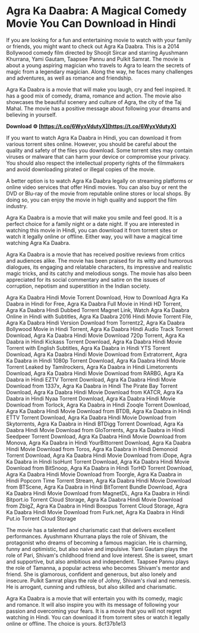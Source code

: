 
 
# Agra Ka Daabra: A Magical Comedy Movie You Can Download in Hindi
 
If you are looking for a fun and entertaining movie to watch with your family or friends, you might want to check out Agra Ka Daabra. This is a 2014 Bollywood comedy film directed by Shoojit Sircar and starring Ayushmann Khurrana, Yami Gautam, Taapsee Pannu and Pulkit Samrat. The movie is about a young aspiring magician who travels to Agra to learn the secrets of magic from a legendary magician. Along the way, he faces many challenges and adventures, as well as romance and friendship.
 
Agra Ka Daabra is a movie that will make you laugh, cry and feel inspired. It has a good mix of comedy, drama, romance and action. The movie also showcases the beautiful scenery and culture of Agra, the city of the Taj Mahal. The movie has a positive message about following your dreams and believing in yourself.
 
**Download ⚙ [https://t.co/6WyxVdutyX](https://t.co/6WyxVdutyX)**


 
If you want to watch Agra Ka Daabra in Hindi, you can download it from various torrent sites online. However, you should be careful about the quality and safety of the files you download. Some torrent sites may contain viruses or malware that can harm your device or compromise your privacy. You should also respect the intellectual property rights of the filmmakers and avoid downloading pirated or illegal copies of the movie.
 
A better option is to watch Agra Ka Daabra legally on streaming platforms or online video services that offer Hindi movies. You can also buy or rent the DVD or Blu-ray of the movie from reputable online stores or local shops. By doing so, you can enjoy the movie in high quality and support the film industry.
 
Agra Ka Daabra is a movie that will make you smile and feel good. It is a perfect choice for a family night or a date night. If you are interested in watching this movie in Hindi, you can download it from torrent sites or watch it legally online or offline. Either way, you will have a magical time watching Agra Ka Daabra.
  
Agra Ka Daabra is a movie that has received positive reviews from critics and audiences alike. The movie has been praised for its witty and humorous dialogues, its engaging and relatable characters, its impressive and realistic magic tricks, and its catchy and melodious songs. The movie has also been appreciated for its social commentary and satire on the issues of corruption, nepotism and superstition in the Indian society.
 
Agra Ka Daabra Hindi Movie Torrent Download,  How to Download Agra Ka Daabra in Hindi for Free,  Agra Ka Daabra Full Movie in Hindi HD Torrent,  Agra Ka Daabra Hindi Dubbed Torrent Magnet Link,  Watch Agra Ka Daabra Online in Hindi with Subtitles,  Agra Ka Daabra 2016 Hindi Movie Torrent File,  Agra Ka Daabra Hindi Version Download from Torrentz2,  Agra Ka Daabra Bollywood Movie in Hindi Torrent,  Agra Ka Daabra Hindi Audio Track Torrent Download,  Agra Ka Daabra Hindi Movie Download 720p Torrent,  Agra Ka Daabra in Hindi Kickass Torrent Download,  Agra Ka Daabra Hindi Movie Torrent with English Subtitles,  Agra Ka Daabra in Hindi YTS Torrent Download,  Agra Ka Daabra Hindi Movie Download from Extratorrent,  Agra Ka Daabra in Hindi 1080p Torrent Download,  Agra Ka Daabra Hindi Movie Torrent Leaked by Tamilrockers,  Agra Ka Daabra in Hindi Limetorrents Download,  Agra Ka Daabra Hindi Movie Download from RARBG,  Agra Ka Daabra in Hindi EZTV Torrent Download,  Agra Ka Daabra Hindi Movie Download from 1337x,  Agra Ka Daabra in Hindi The Pirate Bay Torrent Download,  Agra Ka Daabra Hindi Movie Download from KATCR,  Agra Ka Daabra in Hindi Nyaa Torrent Download,  Agra Ka Daabra Hindi Movie Download from Torlock,  Agra Ka Daabra in Hindi Zooqle Torrent Download,  Agra Ka Daabra Hindi Movie Download from BTDB,  Agra Ka Daabra in Hindi ETTV Torrent Download,  Agra Ka Daabra Hindi Movie Download from Skytorrents,  Agra Ka Daabra in Hindi BTDigg Torrent Download,  Agra Ka Daabra Hindi Movie Download from GloTorrents,  Agra Ka Daabra in Hindi Seedpeer Torrent Download,  Agra Ka Daabra Hindi Movie Download from Monova,  Agra Ka Daabra in Hindi YourBittorrent Download,  Agra Ka Daabra Hindi Movie Download from Toros,  Agra Ka Daabra in Hindi Demonoid Torrent Download,  Agra Ka Daabra Hindi Movie Download from iDope,  Agra Ka Daabra in Hindi IsoHunt Torrent Download,  Agra Ka Daabra Hindi Movie Download from BitSnoop,  Agra Ka Daabra in Hindi TorHD Torrent Download,  Agra Ka Daabra Hindi Movie Download from Toorgle,  Agra Ka Daabra in Hindi Popcorn Time Torrent Stream,  Agra Ka Daabra Hindi Movie Download from BTScene,  Agra Ka Daabra in Hindi BitTorrent Bundle Download,  Agra Ka Daabra Hindi Movie Download from MagnetDL,  Agra Ka Daabra in Hindi Bitport.io Torrent Cloud Storage,  Agra Ka Daabra Hindi Movie Download from ZbigZ,  Agra Ka Daabra in Hindi Boxopus Torrent Cloud Storage,  Agra Ka Daabra Hindi Movie Download from Furk.net,  Agra Ka Daabra in Hindi Put.io Torrent Cloud Storage
 
The movie has a talented and charismatic cast that delivers excellent performances. Ayushmann Khurrana plays the role of Shivam, the protagonist who dreams of becoming a famous magician. He is charming, funny and optimistic, but also naive and impulsive. Yami Gautam plays the role of Pari, Shivam's childhood friend and love interest. She is sweet, smart and supportive, but also ambitious and independent. Taapsee Pannu plays the role of Tamanna, a popular actress who becomes Shivam's mentor and friend. She is glamorous, confident and generous, but also lonely and insecure. Pulkit Samrat plays the role of Johny, Shivam's rival and nemesis. He is arrogant, cunning and ruthless, but also skilled and charismatic.
 
Agra Ka Daabra is a movie that will entertain you with its comedy, magic and romance. It will also inspire you with its message of following your passion and overcoming your fears. It is a movie that you will not regret watching in Hindi. You can download it from torrent sites or watch it legally online or offline. The choice is yours.
 8cf37b1e13
 
